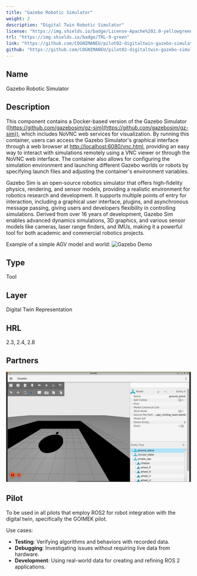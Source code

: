 ```yaml
---
title: "Gazebo Robotic Simulator"
weight: 2
description: "Digital Twin Robotic Simulator"
license: "https://img.shields.io/badge/License-Apache%202.0-yellowgreen"
trl: "https://img.shields.io/badge/TRL-9-green"
link: "https://github.com/COGNIMANEU/pilot02-digitaltwin-gazebo-simulator"
github: "https://github.com/COGNIMANEU/pilot02-digitaltwin-gazebo-simulator"
---
```


## Name
Gazebo Robotic Simulator

## Description
This component contains a Docker-based version of the Gazebo Simulator ([https://github.com/gazebosim/gz-sim](https://github.com/gazebosim/gz-sim)), which includes NoVNC web services for visualization. By running this container, users can access the Gazebo Simulator's graphical interface through a web browser at [http://localhost:6080/vnc.html](http://localhost:6080/vnc.html), providing an easy way to interact with simulations remotely using a VNC viewer or through the NoVNC web interface. The container also allows for configuring the simulation environment and launching different Gazebo worlds or robots by specifying launch files and adjusting the container's environment variables.

Gazebo Sim is an open-source robotics simulator that offers high-fidelity physics, rendering, and sensor models, providing a realistic environment for robotics research and development. It supports multiple points of entry for interaction, including a graphical user interface, plugins, and asynchronous message passing, giving users and developers flexibility in controlling simulations. Derived from over 16 years of development, Gazebo Sim enables advanced dynamics simulations, 3D graphics, and various sensor models like cameras, laser range finders, and IMUs, making it a powerful tool for both academic and commercial robotics projects.

Example of a simple AGV model and world:
![Gazebo Demo](/images/ita/)

## Type
Tool

## Layer
Digital Twin Representation

## HRL
2.3, 2.4, 2.8

## Partners
![ITA Logo](/images/ita/pilot02-digitaltwin-gazebo-simulator.png)

## Pilot
To be used in all pilots that employ ROS2 for robot integration with the digital twin, specifically the GOIMEK pilot. 

Use cases:
- **Testing**: Verifying algorithms and behaviors with recorded data.
- **Debugging**: Investigating issues without requiring live data from hardware.
- **Development**: Using real-world data for creating and refining ROS 2 applications.
